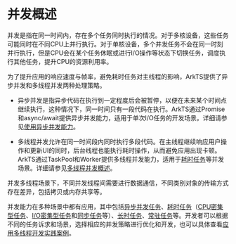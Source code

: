 # 并发概述

并发是指在同一时间内，存在多个任务同时执行的情况。对于多核设备，这些任务可能同时在不同CPU上并行执行。对于单核设备，多个并发任务不会在同一时刻并行执行，但是CPU会在某个任务休眠或进行I/O操作等状态下切换任务，调度执行其他任务，提升CPU的资源利用率。

为了提升应用的响应速度与帧率，避免耗时任务对主线程的影响，ArkTS提供了异步并发和多线程并发两种处理策略。

- 异步并发是指异步代码在执行到一定程度后会被暂停，以便在未来某个时间点继续执行，这种情况下，同一时间只有一段代码在执行。ArkTS通过Promise和async/await提供异步并发能力，适用于单次I/O任务的开发场景。详细请参见[使用异步并发能力](async-concurrency-overview.md)。

- 多线程并发允许在同一时间段内同时执行多段代码。在主线程继续响应用户操作和更新UI的同时，后台线程也能执行耗时操作，从而避免应用出现卡顿。ArkTS通过TaskPool和Worker提供多线程并发能力，适用于[耗时任务](time-consuming-task-overview.md)等并发场景。详细请参见[多线程并发概述](multi-thread-concurrency-overview.md)。


并发多线程场景下，不同并发线程间需要进行数据通信，不同类别对象的传输方式存在差异，包括拷贝或内存共享等。

并发能力在多种场景中都有应用，其中包括[异步并发任务](async-concurrency-overview.md)、[耗时任务](time-consuming-task-overview.md)（[CPU密集型任务](cpu-intensive-task-development.md)、[I/O密集型任务](io-intensive-task-development.md)和[同步任务](sync-task-development.md)等）、[长时任务](long-time-task-overview.md)、[常驻任务](resident-task-overview.md)等。开发者可以根据不同的任务诉求和场景，选择相应的并发策略进行优化和开发，也可以具体查看[应用多线程开发实践案例](batch-database-operations-guide.md)。
